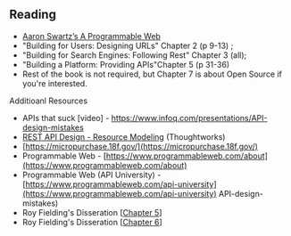 ## Reading

* [Aaron Swartz’s A Programmable Web](https://archive.org/details/AaronSwartzAProgrammableWeb/page/n3/mode/2up)
* "Building for Users: Designing URLs" Chapter 2 (p 9-13) ;
* "Building for Search Engines: Following Rest" Chapter 3 (all);
* "Building a Platform: Providing APIs"Chapter 5 (p 31-36)
* Rest of the book is not required, but Chapter 7 is about Open Source if you're interested.

Additioanl Resources
* APIs that suck [video] - https://www.infoq.com/presentations/API-design-mistakes
* [REST API Design - Resource Modeling](https://www.thoughtworks.com/insights/blog/rest-api-design-resource-modeling) (Thoughtworks)
* [https://micropurchase.18f.gov/](https://micropurchase.18f.gov/)
* Programmable Web - [https://www.programmableweb.com/about](https://www.programmableweb.com/about)
* Programmable Web (API University) - [https://www.programmableweb.com/api-university](https://www.programmableweb.com/api-university)
API-design-mistakes)
* Roy Fielding's Disseration [[Chapter 5](http://www.ics.uci.edu/~fielding/pubs/dissertation/rest_arch_style.htm#sec_5_2_1_1)]
* Roy Fielding's Disseration [[Chapter 6](http://www.ics.uci.edu/~fielding/pubs/dissertation/evaluation.htm#sec_6_2)]
